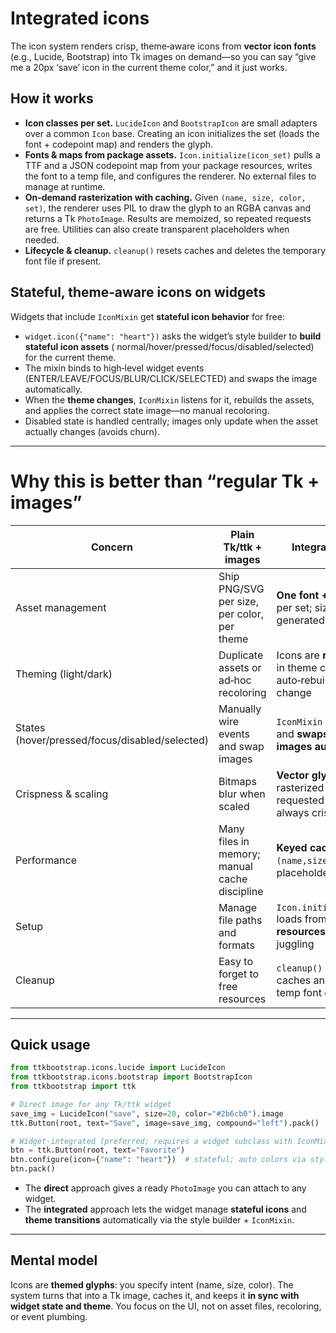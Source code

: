 # Integrated icons

The icon system renders crisp, theme‑aware icons from **vector icon fonts** (e.g., Lucide, Bootstrap) into Tk images on
demand—so you can say “give me a 20px ‘save’ icon in the current theme color,” and it just works.

## How it works

- **Icon classes per set.** `LucideIcon` and `BootstrapIcon` are small adapters over a common `Icon` base. Creating an
  icon initializes the set (loads the font + codepoint map) and renders the glyph.
- **Fonts & maps from package assets.** `Icon.initialize(icon_set)` pulls a TTF and a JSON codepoint map from your
  package resources, writes the font to a temp file, and configures the renderer. No external files to manage at
  runtime.
- **On‑demand rasterization with caching.** Given `(name, size, color, set)`, the renderer uses PIL to draw the glyph to
  an RGBA canvas and returns a Tk `PhotoImage`. Results are memoized, so repeated requests are free. Utilities can also
  create transparent placeholders when needed.
- **Lifecycle & cleanup.** `cleanup()` resets caches and deletes the temporary font file if present.

## Stateful, theme‑aware icons on widgets

Widgets that include `IconMixin` get **stateful icon behavior** for free:

- `widget.icon({"name": "heart"})` asks the widget’s style builder to **build stateful icon assets** (
  normal/hover/pressed/focus/disabled/selected) for the current theme.
- The mixin binds to high‑level widget events (ENTER/LEAVE/FOCUS/BLUR/CLICK/SELECTED) and swaps the image automatically.
- When the **theme changes**, `IconMixin` listens for it, rebuilds the assets, and applies the correct state image—no
  manual recoloring.
- Disabled state is handled centrally; images only update when the asset actually changes (avoids churn).

---

# Why this is better than “regular Tk + images”

| Concern                                        | Plain Tk/ttk + images                         | Integrated icons                                                         |
|------------------------------------------------|-----------------------------------------------|--------------------------------------------------------------------------|
| Asset management                               | Ship PNG/SVG per size, per color, per theme   | **One font + JSON map** per set; sizes/colors generated at runtime       |
| Theming (light/dark)                           | Duplicate assets or ad‑hoc recoloring         | Icons are **re‑rendered** in theme colors; auto‑rebuild on theme change  |
| States (hover/pressed/focus/disabled/selected) | Manually wire events and swap images          | `IconMixin` binds once and **swaps state images automatically**          |
| Crispness & scaling                            | Bitmaps blur when scaled                      | **Vector glyphs** rasterized exactly at requested size → always crisp    |
| Performance                                    | Many files in memory; manual cache discipline | **Keyed cache** on `(name,size,color,set)`; placeholders available       |
| Setup                                          | Manage file paths and formats                 | `Icon.initialize(set)` loads from **package resources**—no path juggling |
| Cleanup                                        | Easy to forget to free resources              | `cleanup()` wipes caches and removes temp font cleanly                   |

---

## Quick usage

```python
from ttkbootstrap.icons.lucide import LucideIcon
from ttkbootstrap.icons.bootstrap import BootstrapIcon
from ttkbootstrap import ttk

# Direct image for any Tk/ttk widget
save_img = LucideIcon("save", size=20, color="#2b6cb0").image
ttk.Button(root, text="Save", image=save_img, compound="left").pack()

# Widget-integrated (preferred; requires a widget subclass with IconMixin)
btn = ttk.Button(root, text="Favorite")
btn.configure(icon={"name": "heart"})  # stateful; auto colors via style/theme
btn.pack()
```

- The **direct** approach gives a ready `PhotoImage` you can attach to any widget.
- The **integrated** approach lets the widget manage **stateful icons** and **theme transitions** automatically via the
  style builder + `IconMixin`.

---

## Mental model

Icons are **themed glyphs**: you specify intent (name, size, color). The system turns that into a Tk image, caches it,
and keeps it **in sync with widget state and theme**. You focus on the UI, not on asset files, recoloring, or event
plumbing.

